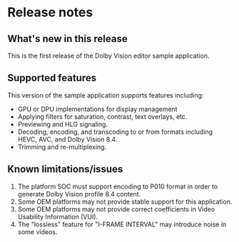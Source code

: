 # Release notes


## What's new in this release

This is the first release of the Dolby Vision editor sample application.

## Supported features

This version of the sample application supports features including:
- GPU or DPU implementations for display management
- Applying filters for saturation, contrast, text overlays, etc.
- Previewing and HLG signaling.
- Decoding, encoding, and transcoding to or from formats including HEVC, AVC, and Dolby Vision 8.4.
- Trimming and re-multiplexing.


## Known limitations/issues

1. The platform SOC must support encoding to P010 format in order to generate Dolby Vision profile 8.4 content.
2. Some OEM platforms may not provide stable support for this application.
3. Some OEM platforms may not provide correct coefficients in Video Usability Information (VUI).
4. The "lossless" feature for "I-FRAME INTERVAL" may introduce noise in some videos.
